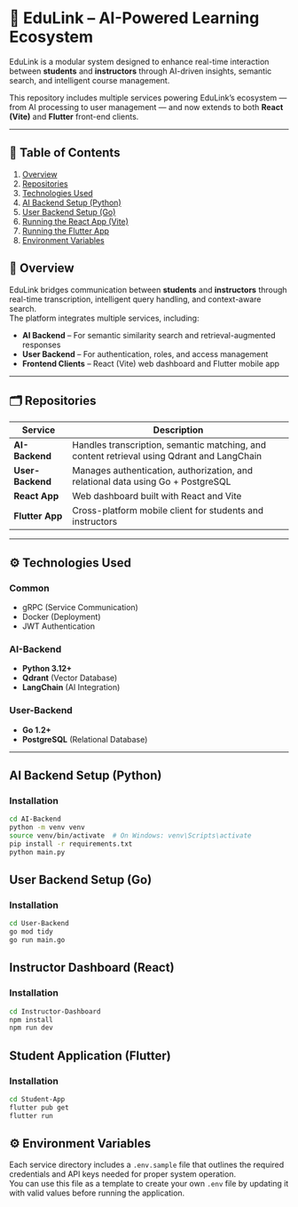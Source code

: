 # 🧠 EduLink – AI-Powered Learning Ecosystem

EduLink is a modular system designed to enhance real-time interaction between **students** and **instructors** through AI-driven insights, semantic search, and intelligent course management.

This repository includes multiple services powering EduLink’s ecosystem — from AI processing to user management — and now extends to both **React (Vite)** and **Flutter** front-end clients.

---

## 📘 Table of Contents

1. [Overview](#overview)
2. [Repositories](#repositories)
3. [Technologies Used](#technologies-used)
4. [AI Backend Setup (Python)](#ai-backend-setup-python)
5. [User Backend Setup (Go)](#user-backend-setup-go)
6. [Running the React App (Vite)](#react-app-setup)
7. [Running the Flutter App](#flutter-app-setup)
8. [Environment Variables](#environment-variables)

## 🧩 Overview

EduLink bridges communication between **students** and **instructors** through real-time transcription, intelligent query handling, and context-aware search.  
The platform integrates multiple services, including:

- **AI Backend** – For semantic similarity search and retrieval-augmented responses  
- **User Backend** – For authentication, roles, and access management  
- **Frontend Clients** – React (Vite) web dashboard and Flutter mobile app  

---

## 🗂 Repositories

| Service | Description |
|----------|--------------|
| **AI-Backend** | Handles transcription, semantic matching, and content retrieval using Qdrant and LangChain |
| **User-Backend** | Manages authentication, authorization, and relational data using Go + PostgreSQL |
| **React App** | Web dashboard built with React and Vite |
| **Flutter App** | Cross-platform mobile client for students and instructors |

---

## ⚙️ Technologies Used

### Common
- gRPC (Service Communication)
- Docker (Deployment)
- JWT Authentication

### AI-Backend
- **Python 3.12+**
- **Qdrant** (Vector Database)
- **LangChain** (AI Integration)

### User-Backend
- **Go 1.2+**
- **PostgreSQL** (Relational Database)

---

## AI Backend Setup (Python)

### Installation

```bash
cd AI-Backend
python -m venv venv
source venv/bin/activate  # On Windows: venv\Scripts\activate
pip install -r requirements.txt
python main.py
```
## User Backend Setup (Go)

### Installation

```bash
cd User-Backend
go mod tidy
go run main.go
```

## Instructor Dashboard (React)

### Installation

```bash
cd Instructor-Dashboard
npm install
npm run dev
```

## Student Application (Flutter)

### Installation

```bash
cd Student-App
flutter pub get
flutter run
```

## ⚙️ Environment Variables

Each service directory includes a `.env.sample` file that outlines the required credentials and API keys needed for proper system operation.  
You can use this file as a template to create your own `.env` file by updating it with valid values before running the application.
